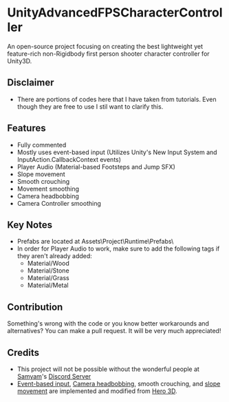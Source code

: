 # UnityAdvancedFPSCharacterController
An open-source project focusing on creating the best lightweight yet feature-rich non-Rigidbody first person shooter character controller for Unity3D.


## Disclaimer
- There are portions of codes here that I have taken from tutorials. Even though they are free to use I stil want to clarify this.


## Features
- Fully commented
- Mostly uses event-based input (Utilizes Unity's New Input System and InputAction.CallbackContext events)
- Player Audio (Material-based Footsteps and Jump SFX)
- Slope movement
- Smooth crouching
- Movement smoothing
- Camera headbobbing
- Camera Controller smoothing


## Key Notes
- Prefabs are located at Assets\Project\Runtime\Prefabs\
- In order for Player Audio to work, make sure to add the following tags if they aren't already added:
  - Material/Wood
  - Material/Stone
  - Material/Grass
  - Material/Metal


## Contribution
Something's wrong with the code or you know better workarounds and alternatives? You can make a pull request. It will be very much appreciated!


## Credits
- This project will not be possible without the wonderful people at [Samyam](https://www.youtube.com/@samyam)'s [Discord Server](https://discord.com/invite/B9bjMxj)
- [Event-based input](https://www.youtube.com/watch?v=8Yih0p2Kvy0&t=3s), [Camera headbobbing](https://www.youtube.com/watch?v=5MbR2qJK8Tc&t=1s), smooth crouching, and [slope movement](https://www.youtube.com/watch?v=GI5LAbP5slE) are implemented and modified from [Hero 3D](https://www.youtube.com/@hero3d899).
